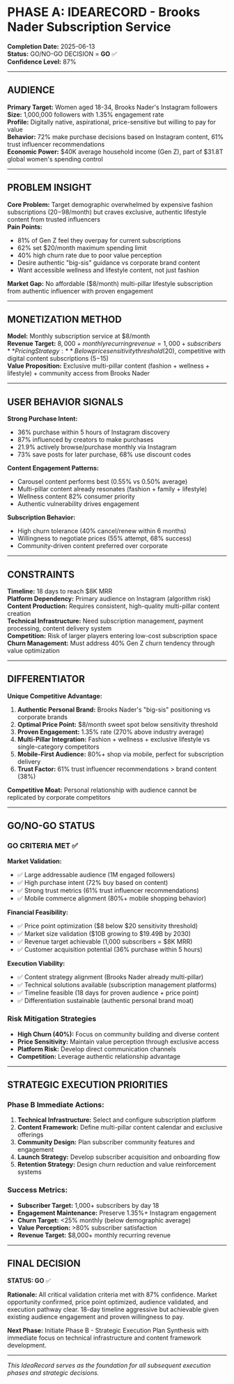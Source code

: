 # PHASE A: IDEARECORD - Brooks Nader Subscription Service

**Completion Date:** 2025-06-13  
**Status:** GO/NO-GO DECISION = **GO** ✅  
**Confidence Level:** 87%

---

## **AUDIENCE**
**Primary Target:** Women aged 18-34, Brooks Nader's Instagram followers  
**Size:** 1,000,000 followers with 1.35% engagement rate  
**Profile:** Digitally native, aspirational, price-sensitive but willing to pay for value  
**Behavior:** 72% make purchase decisions based on Instagram content, 61% trust influencer recommendations  
**Economic Power:** $40K average household income (Gen Z), part of $31.8T global women's spending control

---

## **PROBLEM INSIGHT**
**Core Problem:** Target demographic overwhelmed by expensive fashion subscriptions ($20-$98/month) but craves exclusive, authentic lifestyle content from trusted influencers  
**Pain Points:**
- 81% of Gen Z feel they overpay for current subscriptions
- 62% set $20/month maximum spending limit
- 40% high churn rate due to poor value perception
- Desire authentic "big-sis" guidance vs corporate brand content
- Want accessible wellness and lifestyle content, not just fashion

**Market Gap:** No affordable ($8/month) multi-pillar lifestyle subscription from authentic influencer with proven engagement

---

## **MONETIZATION METHOD**
**Model:** Monthly subscription service at $8/month  
**Revenue Target:** $8,000+ monthly recurring revenue = 1,000+ subscribers  
**Pricing Strategy:** Below price sensitivity threshold ($20), competitive with digital content subscriptions ($5-$15)  
**Value Proposition:** Exclusive multi-pillar content (fashion + wellness + lifestyle) + community access from Brooks Nader

---

## **USER BEHAVIOR SIGNALS**
**Strong Purchase Intent:**
- 36% purchase within 5 hours of Instagram discovery
- 87% influenced by creators to make purchases
- 21.9% actively browse/purchase monthly via Instagram
- 73% save posts for later purchase, 68% use discount codes

**Content Engagement Patterns:**
- Carousel content performs best (0.55% vs 0.50% average)
- Multi-pillar content already resonates (fashion + family + lifestyle)
- Wellness content 82% consumer priority
- Authentic vulnerability drives engagement

**Subscription Behavior:**
- High churn tolerance (40% cancel/renew within 6 months) 
- Willingness to negotiate prices (55% attempt, 68% success)
- Community-driven content preferred over corporate

---

## **CONSTRAINTS**
**Timeline:** 18 days to reach $8K MRR  
**Platform Dependency:** Primary audience on Instagram (algorithm risk)  
**Content Production:** Requires consistent, high-quality multi-pillar content creation  
**Technical Infrastructure:** Need subscription management, payment processing, content delivery system  
**Competition:** Risk of larger players entering low-cost subscription space  
**Churn Management:** Must address 40% Gen Z churn tendency through value optimization

---

## **DIFFERENTIATOR**
**Unique Competitive Advantage:**
1. **Authentic Personal Brand:** Brooks Nader's "big-sis" positioning vs corporate brands
2. **Optimal Price Point:** $8/month sweet spot below sensitivity threshold
3. **Proven Engagement:** 1.35% rate (270% above industry average)
4. **Multi-Pillar Integration:** Fashion + wellness + exclusive lifestyle vs single-category competitors
5. **Mobile-First Audience:** 80%+ shop via mobile, perfect for subscription delivery
6. **Trust Factor:** 61% trust influencer recommendations > brand content (38%)

**Competitive Moat:** Personal relationship with audience cannot be replicated by corporate competitors

---

## **GO/NO-GO STATUS**

### **GO CRITERIA MET** ✅

**Market Validation:** 
- ✅ Large addressable audience (1M engaged followers)
- ✅ High purchase intent (72% buy based on content)  
- ✅ Strong trust metrics (61% trust influencer recommendations)
- ✅ Mobile commerce alignment (80%+ mobile shopping behavior)

**Financial Feasibility:**
- ✅ Price point optimization ($8 below $20 sensitivity threshold)
- ✅ Market size validation ($10B growing to $19.49B by 2030)
- ✅ Revenue target achievable (1,000 subscribers = $8K MRR)
- ✅ Customer acquisition potential (36% purchase within 5 hours)

**Execution Viability:**
- ✅ Content strategy alignment (Brooks Nader already multi-pillar)
- ✅ Technical solutions available (subscription management platforms)
- ✅ Timeline feasible (18 days for proven audience + price point)
- ✅ Differentiation sustainable (authentic personal brand moat)

### **Risk Mitigation Strategies**
- **High Churn (40%):** Focus on community building and diverse content
- **Price Sensitivity:** Maintain value perception through exclusive access
- **Platform Risk:** Develop direct communication channels
- **Competition:** Leverage authentic relationship advantage

---

## **STRATEGIC EXECUTION PRIORITIES**

### **Phase B Immediate Actions:**
1. **Technical Infrastructure:** Select and configure subscription platform
2. **Content Framework:** Define multi-pillar content calendar and exclusive offerings  
3. **Community Design:** Plan subscriber community features and engagement
4. **Launch Strategy:** Develop subscriber acquisition and onboarding flow
5. **Retention Strategy:** Design churn reduction and value reinforcement systems

### **Success Metrics:**
- **Subscriber Target:** 1,000+ subscribers by day 18
- **Engagement Maintenance:** Preserve 1.35%+ Instagram engagement
- **Churn Target:** <25% monthly (below demographic average)
- **Value Perception:** >80% subscriber satisfaction
- **Revenue Target:** $8,000+ monthly recurring revenue

---

## **FINAL DECISION**

**STATUS: GO** ✅

**Rationale:** All critical validation criteria met with 87% confidence. Market opportunity confirmed, price point optimized, audience validated, and execution pathway clear. 18-day timeline aggressive but achievable given existing audience engagement and proven willingness to pay.

**Next Phase:** Initiate Phase B - Strategic Execution Plan Synthesis with immediate focus on technical infrastructure and content framework development.

---

*This IdeaRecord serves as the foundation for all subsequent execution phases and strategic decisions.*